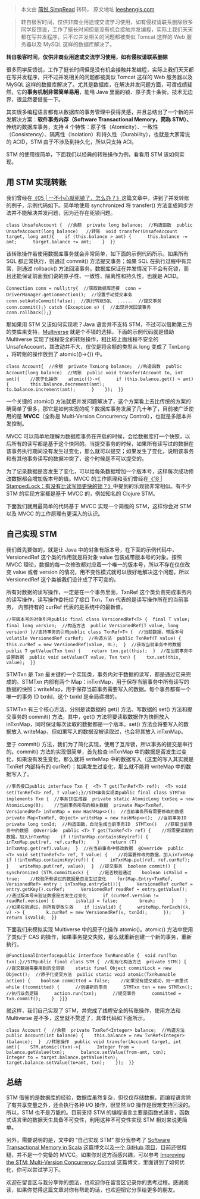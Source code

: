 > 本文由 [简悦 SimpRead](http://ksria.com/simpread/) 转码， 原文地址 [leeshengis.com](https://leeshengis.com/archives/99251)

> 转自极客时间，仅供非商业用途或交流学习使用，如有侵权请联系删除很多同学反馈说，工作了挺长时间但是没有机会接触并发编程，实际上我们天天都在写并发程序，只不过并发相关的问题都被类似 Tomcat 这样的 Web 服务器以及 MySQL 这样的数据库解决了。

**转自极客时间，仅供非商业用途或交流学习使用，如有侵权请联系删除**

很多同学反馈说，工作了挺长时间但是没有机会接触并发编程，实际上我们天天都在写并发程序，只不过并发相关的问题都被类似 Tomcat 这样的 Web 服务器以及 MySQL 这样的数据库解决了。尤其是数据库，在解决并发问题方面，可谓成绩斐然，它的**事务机制非常简单易用**，能甩 Java 里面的锁、原子类十条街。技术无边界，很显然要借鉴一下。

其实很多编程语言都有从数据库的事务管理中获得灵感，并且总结出了一个新的并发解决方案：**软件事务内存（Software Transactional Memory，简称 STM）**。传统的数据库事务，支持 4 个特性：原子性（Atomicity）、一致性（Consistency）、隔离性（Isolation）和持久性（Durability），也就是大家常说的 ACID，STM 由于不涉及到持久化，所以只支持 ACI。

STM 的使用很简单，下面我们以经典的转账操作为例，看看用 STM 该如何实现。

用 STM 实现转账
----------

我们曾经在[《05 | 一不小心就死锁了，怎么办？》](https://time.geekbang.org/column/article/85001)这篇文章中，讲到了并发转账的例子，示例代码如下。简单地使用 synchronized 将 transfer() 方法变成同步方法并不能解决并发问题，因为还存在死锁问题。

```
class UnsafeAccount {  //余额  private long balance;  //构造函数  public UnsafeAccount(long balance)   //转账  void transfer(UnsafeAccount target, long amt){    if (this.balance > amt) {      this.balance -= amt;      target.balance += amt;    }  }}
```

该转账操作若使用数据库事务就会非常简单，如下面的示例代码所示。如果所有 SQL 都正常执行，则通过 commit() 方法提交事务；如果 SQL 在执行过程中有异常，则通过 rollback() 方法回滚事务。数据库保证在并发情况下不会有死锁，而且还能保证前面我们说的原子性、一致性、隔离性和持久性，也就是 ACID。

```
Connection conn = null;try{  //获取数据库连接  conn = DriverManager.getConnection();  //设置手动提交事务  conn.setAutoCommit(false);  //执行转账SQL  ......  //提交事务  conn.commit();} catch (Exception e) {  //出现异常回滚事务  conn.rollback();}
```

那如果用 STM 又该如何实现呢？Java 语言并不支持 STM，不过可以借助第三方的类库来支持，[Multiverse](https://github.com/pveentjer/Multiverse) 就是个不错的选择。下面的示例代码就是借助 Multiverse 实现了线程安全的转账操作，相比较上面线程不安全的 UnsafeAccount，其改动并不大，仅仅是将余额的类型从 long 变成了 TxnLong ，将转账的操作放到了 atomic(()->{}) 中。

```
class Account{  //余额  private TxnLong balance;  //构造函数  public Account(long balance)  //转账  public void transfer(Account to, int amt){    //原子化操作    atomic(()->{      if (this.balance.get() > amt) {        this.balance.decrement(amt);        to.balance.increment(amt);      }    });  }}
```

一个关键的 atomic() 方法就把并发问题解决了，这个方案看上去比传统的方案的确简单了很多，那它是如何实现的呢？数据库事务发展了几十年了，目前被广泛使用的是 **MVCC**（全称是 Multi-Version Concurrency Control），也就是多版本并发控制。

MVCC 可以简单地理解为数据库事务在开启的时候，会给数据库打一个快照，以后所有的读写都是基于这个快照的。当提交事务的时候，如果所有读写过的数据在该事务执行期间没有发生过变化，那么就可以提交；如果发生了变化，说明该事务和有其他事务读写的数据冲突了，这个时候是不可以提交的。

为了记录数据是否发生了变化，可以给每条数据增加一个版本号，这样每次成功修改数据都会增加版本号的值。MVCC 的工作原理和我们曾经在[《18 | StampedLock：有没有比读写锁更快的锁？》](https://time.geekbang.org/column/article/89456)中提到的乐观锁非常相似。有不少 STM 的实现方案都是基于 MVCC 的，例如知名的 Clojure STM。

下面我们就用最简单的代码基于 MVCC 实现一个简版的 STM，这样你会对 STM 以及 MVCC 的工作原理有更深入的认识。

自己实现 STM
--------

我们首先要做的，就是让 Java 中的对象有版本号，在下面的示例代码中，VersionedRef 这个类的作用就是将对象 value 包装成带版本号的对象。按照 MVCC 理论，数据的每一次修改都对应着一个唯一的版本号，所以不存在仅仅改变 value 或者 version 的情况，用不变性模式就可以很好地解决这个问题，所以 VersionedRef 这个类被我们设计成了不可变的。

所有对数据的读写操作，一定是在一个事务里面，TxnRef 这个类负责完成事务内的读写操作，读写操作委托给了接口 Txn，Txn 代表的是读写操作所在的当前事务， 内部持有的 curRef 代表的是系统中的最新值。

```
//带版本号的对象引用public final class VersionedRef<T> {  final T value;  final long version;  //构造方法  public VersionedRef(T value, long version) }//支持事务的引用public class TxnRef<T> {  //当前数据，带版本号  volatile VersionedRef curRef;  //构造方法  public TxnRef(T value) {    this.curRef = new VersionedRef(value, 0L);  }  //获取当前事务中的数据  public T getValue(Txn txn) {    return txn.get(this);  }  //在当前事务中设置数据  public void setValue(T value, Txn txn) {    txn.set(this, value);  }}
```

STMTxn 是 Txn 最关键的一个实现类，事务内对于数据的读写，都是通过它来完成的。STMTxn 内部有两个 Map：inTxnMap，用于保存当前事务中所有读写的数据的快照；writeMap，用于保存当前事务需要写入的数据。每个事务都有一个唯一的事务 ID txnId，这个 txnId 是全局递增的。

STMTxn 有三个核心方法，分别是读数据的 get() 方法、写数据的 set() 方法和提交事务的 commit() 方法。其中，get() 方法将要读取数据作为快照放入 inTxnMap，同时保证每次读取的数据都是一个版本。set() 方法会将要写入的数据放入 writeMap，但如果写入的数据没被读取过，也会将其放入 inTxnMap。

至于 commit() 方法，我们为了简化实现，使用了互斥锁，所以事务的提交是串行的。commit() 方法的实现很简单，首先检查 inTxnMap 中的数据是否发生过变化，如果没有发生变化，那么就将 writeMap 中的数据写入（这里的写入其实就是 TxnRef 内部持有的 curRef）；如果发生过变化，那么就不能将 writeMap 中的数据写入了。

```
//事务接口public interface Txn {  <T> T get(TxnRef<T> ref);  <T> void set(TxnRef<T> ref, T value);}//STM事务实现类public final class STMTxn implements Txn {  //事务ID生成器  private static AtomicLong txnSeq = new AtomicLong(0);    //当前事务所有的相关数据  private Map<TxnRef, VersionedRef> inTxnMap = new HashMap<>();  //当前事务所有需要修改的数据  private Map<TxnRef, Object> writeMap = new HashMap<>();  //当前事务ID  private long txnId;  //构造函数，自动生成当前事务ID  STMTxn()   //获取当前事务中的数据  @Override  public <T> T get(TxnRef<T> ref) {    //将需要读取的数据，加入inTxnMap    if (!inTxnMap.containsKey(ref)) {      inTxnMap.put(ref, ref.curRef);    }    return (T) inTxnMap.get(ref).value;  }  //在当前事务中修改数据  @Override  public <T> void set(TxnRef<T> ref, T value) {    //将需要修改的数据，加入inTxnMap    if (!inTxnMap.containsKey(ref)) {      inTxnMap.put(ref, ref.curRef);    }    writeMap.put(ref, value);  }  //提交事务  boolean commit() {    synchronized (STM.commitLock) {    //是否校验通过    boolean isValid = true;    //校验所有读过的数据是否发生过变化    for(Map.Entry<TxnRef, VersionedRef> entry : inTxnMap.entrySet()){      VersionedRef curRef = entry.getKey().curRef;      VersionedRef readRef = entry.getValue();      //通过版本号来验证数据是否发生过变化      if (curRef.version != readRef.version) {        isValid = false;        break;      }    }    //如果校验通过，则所有更改生效    if (isValid) {      writeMap.forEach((k, v) -> {        k.curRef = new VersionedRef(v, txnId);      });    }    return isValid;  }}
```

下面我们来模拟实现 Multiverse 中的原子化操作 atomic()。atomic() 方法中使用了类似于 CAS 的操作，如果事务提交失败，那么就重新创建一个新的事务，重新执行。

```
@FunctionalInterfacepublic interface TxnRunnable {  void run(Txn txn);}//STMpublic final class STM {  //私有化构造方法  private STM() {  //提交数据需要用到的全局锁    static final Object commitLock = new Object();  //原子化提交方法  public static void atomic(TxnRunnable action) {    boolean committed = false;    //如果没有提交成功，则一直重试    while (!committed) {      //创建新的事务      STMTxn txn = new STMTxn();      //执行业务逻辑      action.run(txn);      //提交事务      committed = txn.commit();    }  }}}
```

就这样，我们自己实现了 STM，并完成了线程安全的转账操作，使用方法和 Multiverse 差不多，这里就不赘述了，具体代码如下面所示。

```
class Account {  //余额  private TxnRef<Integer> balance;  //构造方法  public Account(int balance) {    this.balance = new TxnRef<Integer>(balance);  }  //转账操作  public void transfer(Account target, int amt){    STM.atomic((txn)->{      Integer from = balance.getValue(txn);      balance.setValue(from-amt, txn);      Integer to = target.balance.getValue(txn);      target.balance.setValue(to+amt, txn);    });  }}
```

总结
--

STM 借鉴的是数据库的经验，数据库虽然复杂，但仅仅存储数据，而编程语言除了有共享变量之外，还会执行各种 I/O 操作，很显然 I/O 操作是很难支持回滚的。所以，STM 也不是万能的。目前支持 STM 的编程语言主要是函数式语言，函数式语言里的数据天生具备不可变性，利用这种不可变性实现 STM 相对来说更简单。

另外，需要说明的是，文中的 “自己实现 STM” 部分我参考了 [Software Transactional Memory in Scala](http://www.codecommit.com/blog/scala/software-transactional-memory-in-scala) 这篇博文以及[一个 GitHub 项目](https://github.com/epam-mooc/stm-java)，目前还很粗糙，并不是一个完备的 MVCC。如果你对这方面感兴趣，可以参考 [Improving the STM: Multi-Version Concurrency Control](http://www.codecommit.com/blog/scala/improving-the-stm-multi-version-concurrency-control) 这篇博文，里面讲到了如何优化，你可以尝试学习下。

欢迎在留言区与我分享你的想法，也欢迎你在留言区记录你的思考过程。感谢阅读，如果你觉得这篇文章对你有帮助的话，也欢迎把它分享给更多的朋友。